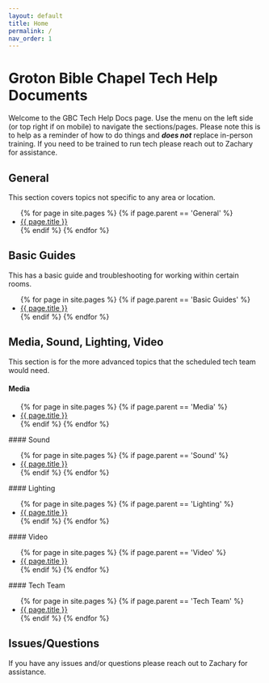 ```yaml
---
layout: default
title: Home
permalink: /
nav_order: 1
---
```


# Groton Bible Chapel Tech Help Documents

Welcome to the GBC Tech Help Docs page. Use the menu on the left side (or top right if on mobile) to navigate the sections/pages. Please note this is to help as a reminder of how to do things and ***does not*** replace in-person training. If you need to be trained to run tech please reach out to Zachary for assistance.

## General
This section covers topics not specific to any area or location.
<ul>
{% for page in site.pages %}
  {% if page.parent == 'General' %}
    <li><a href="{{ page.url }}">{{ page.title }}</a></li>
  {% endif %}
{% endfor %}
</ul>

## Basic Guides
This has a basic guide and troubleshooting for working within certain rooms.
<ul>
{% for page in site.pages %}
  {% if page.parent == 'Basic Guides' %}
    <li><a href="{{ page.url }}">{{ page.title }}</a></li>
  {% endif %}
{% endfor %}
</ul>

## Media, Sound, Lighting, Video
This section is for the more advanced topics that the scheduled tech team would need.
#### Media
<ul>
{% for page in site.pages %}
  {% if page.parent == 'Media' %}
    <li><a href="{{ page.url }}">{{ page.title }}</a></li>
  {% endif %}
{% endfor %}
</ul>
#### Sound
<ul>
{% for page in site.pages %}
  {% if page.parent == 'Sound' %}
    <li><a href="{{ page.url }}">{{ page.title }}</a></li>
  {% endif %}
{% endfor %}
</ul>
#### Lighting
<ul>
{% for page in site.pages %}
  {% if page.parent == 'Lighting' %}
    <li><a href="{{ page.url }}">{{ page.title }}</a></li>
  {% endif %}
{% endfor %}
</ul>
#### Video
<ul>
{% for page in site.pages %}
  {% if page.parent == 'Video' %}
    <li><a href="{{ page.url }}">{{ page.title }}</a></li>
  {% endif %}
{% endfor %}
</ul>
#### Tech Team
<ul>
{% for page in site.pages %}
  {% if page.parent == 'Tech Team' %}
    <li><a href="{{ page.url }}">{{ page.title }}</a></li>
  {% endif %}
{% endfor %}
</ul>

## Issues/Questions
If you have any issues and/or questions please reach out to Zachary for assistance.
